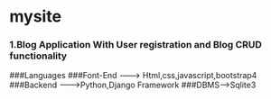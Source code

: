 # mysite


### 1.Blog Application With User registration and Blog CRUD functionality
###Languages
###Font-End ---> Html,css,javascript,bootstrap4
###Backend --->Python,Django Framework
###DBMS-->Sqlite3
